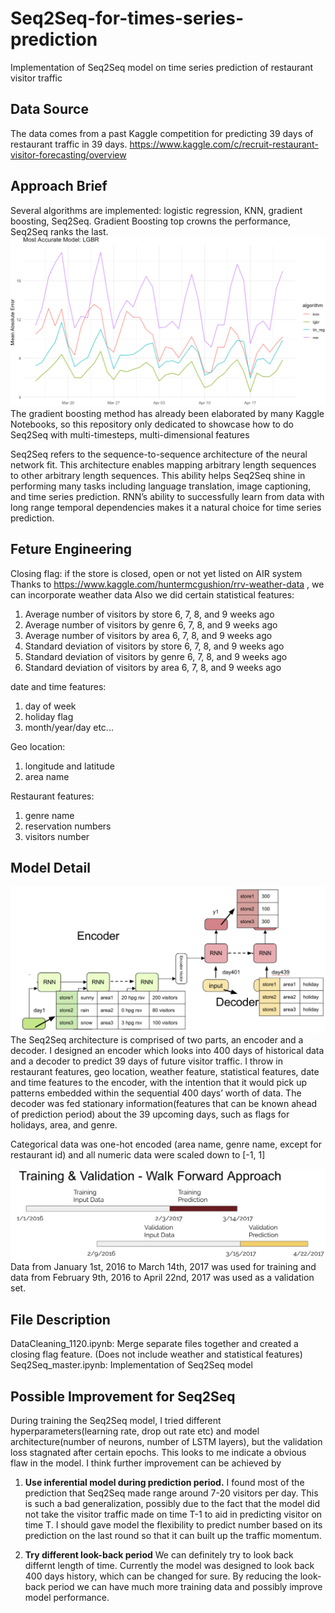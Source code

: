 # Seq2Seq-for-times-series-prediction
Implementation of Seq2Seq model on time series prediction of restaurant visitor traffic
## Data Source
The data comes from a past Kaggle competition for predicting 39 days of restaurant traffic in 39 days.
https://www.kaggle.com/c/recruit-restaurant-visitor-forecasting/overview

## Approach Brief
Several algorithms are implemented: logistic regression,  KNN, gradient boosting, Seq2Seq. Gradient Boosting top crowns the performance, Seq2Seq ranks the last.
![Model Performance Comparison](https://github.com/Jiejanet/Seq2Seq-for-times-series-prediction/blob/master/Model%20Performance.png)
The gradient boosting method has already been elaborated by many Kaggle Notebooks, so this repository only dedicated to showcase how to do Seq2Seq with multi-timesteps, multi-dimensional features 

Seq2Seq refers to the sequence-to-sequence architecture of the neural network fit. This architecture enables mapping arbitrary length sequences to other arbitrary length sequences. This ability helps Seq2Seq shine in performing many tasks including language translation, image captioning, and time series prediction. RNN’s ability to successfully learn from data with long range temporal dependencies makes it a natural choice for time series prediction. 

## Feture Engineering
Closing flag: if the store is closed, open or not yet listed on AIR system
Thanks to https://www.kaggle.com/huntermcgushion/rrv-weather-data , we can incorporate weather data
Also we did certain statistical features:
1. Average number of visitors by store 6, 7, 8, and 9 weeks ago
2. Average number of visitors by genre 6, 7, 8, and 9 weeks ago
3. Average number of visitors by area 6, 7, 8, and 9 weeks ago
4. Standard deviation of visitors by store 6, 7, 8, and 9 weeks ago
5. Standard deviation of visitors by genre 6, 7, 8, and 9 weeks ago
6. Standard deviation of visitors by area 6, 7, 8, and 9 weeks ago

date and time features:
1. day of week
2. holiday flag
3. month/year/day
etc...

Geo location:
1. longitude and latitude
2. area name

Restaurant features:
1. genre name
2. reservation numbers
3. visitors number

## Model Detail
![Model Structure](https://github.com/Jiejanet/Seq2Seq-for-times-series-prediction/blob/master/Model%20Structure.png)
The Seq2Seq architecture is comprised of two parts, an encoder and a decoder. I designed an encoder which looks into 400 days of historical data and a decoder to predict 39 days of future visitor traffic. I throw in restaurant features, geo location, weather feature, statistical features, date and time features to the encoder, with the intention that it would pick up patterns embedded within the sequential 400 days’ worth of data. The decoder was fed stationary information(features that can be known ahead of prediction period) about the 39 upcoming days, such as flags for holidays, area, and genre.

Categorical data was one-hot encoded (area name, genre name, except for restaurant id) and all numeric data were scaled down to [-1, 1] 

![Train and Validation Split](https://github.com/Jiejanet/Seq2Seq-for-times-series-prediction/blob/master/Train%20and%20validation%20split.png)
Data from January 1st, 2016 to March 14th, 2017 was used for training and data from February 9th, 2016 to April 22nd, 2017 was used as a validation set.

## File Description
DataCleaning_1120.ipynb: Merge separate files together and created a closing flag feature. (Does not include weather and statistical features)
Seq2Seq_master.ipynb: Implementation of Seq2Seq model


## Possible Improvement for Seq2Seq
During training the Seq2Seq model, I tried different hyperparameters(learning rate, drop out rate etc) and model architecture(number of neurons, number of LSTM layers), but the validation loss stagnated after certain epochs. This looks to me indicate a obvious flaw in the model. I think further improvement can be achieved by 

1. **Use inferential model during prediction period.**
I found most of the prediction that Seq2Seq made range around 7-20 visitors per day. This is such a bad generalization, possibly due to the fact that the model did not take the visitor traffic made on time T-1 to aid in predicting visitor on time T. I should gave model the flexibility to predict number based on its prediction on the last round so that it can built up the traffic momentum.

2. **Try different look-back period**
We can definitely try to look back differnt length of time. Currently the model was designed to look back 400 days history, which can be changed for sure. By reducing the look-back period we can have much more training data and possibly improve model performance.
